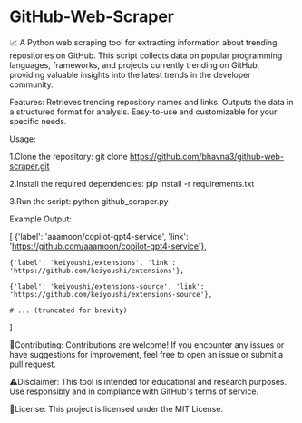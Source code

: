 # GitHub-Web-Scraper

📈 A Python web scraping tool for extracting information about trending repositories on GitHub. This script collects data on popular programming languages, frameworks, and projects currently trending on GitHub, providing valuable insights into the latest trends in the developer community.

Features:
Retrieves trending repository names and links.
Outputs the data in a structured format for analysis.
Easy-to-use and customizable for your specific needs.

Usage:

1.Clone the repository:
git clone https://github.com/bhavna3/github-web-scraper.git

2.Install the required dependencies:
pip install -r requirements.txt

3.Run the script:
python github_scraper.py

Example Output:

[
    {'label': 'aaamoon/copilot-gpt4-service', 'link': 'https://github.com/aaamoon/copilot-gpt4-service'},
    
    {'label': 'keiyoushi/extensions', 'link': 'https://github.com/keiyoushi/extensions'},
    
    {'label': 'keiyoushi/extensions-source', 'link': 'https://github.com/keiyoushi/extensions-source'},
    
    # ... (truncated for brevity)
]

🤝Contributing:
Contributions are welcome! If you encounter any issues or have suggestions for improvement, feel free to open an issue or submit a pull request.

⚠️Disclaimer:
This tool is intended for educational and research purposes. Use responsibly and in compliance with GitHub's terms of service.

📄License:
This project is licensed under the MIT License.
